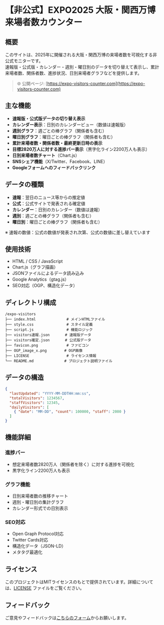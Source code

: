 # 【非公式】EXPO2025 大阪・関西万博 来場者数カウンター

## 概要

このサイトは、2025年に開催される大阪・関西万博の来場者数を可視化する非公式モニターです。  
速報版・公式版・カレンダー・週別・曜日別のデータを切り替えて表示し、累計来場者数、関係者数、進捗状況、日別来場者グラフなどを提供します。

> 🌐 公開ページ: [https://expo-visitors-counter.com](https://expo-visitors-counter.com)

## 主な機能

- **速報版・公式版データの切り替え表示**
- **カレンダー表示**：日別のカレンダービュー（数値は速報版）
- **週別グラフ**：週ごとの棒グラフ（関係者も含む）
- **曜日別グラフ**：曜日ごとの棒グラフ（関係者も含む）
- **累計来場者数・関係者数・最終更新日時の表示**
- **目標2820万人に対する進捗バー表示**（黒字化ライン2200万人も表示）
- **日別来場者数チャート**（Chart.js）
- **SNSシェア機能**（X/Twitter、Facebook、LINE）
- **Googleフォームへのフィードバックリンク**

## データの種類

- **速報**：翌日のニュース等からの推定値
- **公式**：公式サイトで発表される確定値
- **カレンダー**：日別のカレンダー（数値は速報）
- **週別**：週ごとの棒グラフ（関係者も含む）
- **曜日別**：曜日ごとの棒グラフ（関係者も含む）

※ 速報の数値：公式の数値が発表され次第、公式の数値に差し替えています

## 使用技術

- HTML / CSS / JavaScript
- Chart.js（グラフ描画）
- JSONファイルによるデータ読み込み
- Google Analytics（gtag.js）
- SEO対応（OGP、構造化データ）

## ディレクトリ構成

```plaintext
/expo-visitors
├── index.html              # メインHTMLファイル
├── style.css               # スタイル定義
├── script.js               # 機能ロジック
├── visitors速報.json       # 速報版データ
├── visitors確定.json       # 公式版データ
├── favicon.png             # ファビコン
├── OGP_image_x.png        # OGP画像
├── LICENSE                 # ライセンス情報
└── README.md              # プロジェクト説明ファイル
```

## データの構造

```json
{
  "lastUpdated": "YYYY-MM-DDTHH:mm:ss",
  "totalVisitors": 1234567,
  "staffVisitors": 12345,
  "dailyVisitors": [
    { "date": "MM-DD", "count": 100000, "staff": 2000 }
  ]
}
```

## 機能詳細

### 進捗バー
- 想定来場者数2820万人（関係者を除く）に対する進捗を可視化
- 黒字化ライン2200万人も表示

### グラフ機能
- 日別来場者数の推移チャート
- 週別・曜日別の集計グラフ
- カレンダー形式での日別表示

### SEO対応
- Open Graph Protocol対応
- Twitter Cards対応
- 構造化データ（JSON-LD）
- メタタグ最適化

## ライセンス

このプロジェクトはMITライセンスのもとで提供されています。詳細については、[LICENSE](LICENSE) ファイルをご覧ください。

## フィードバック

ご意見やフィードバックは[こちらのフォーム](https://forms.gle/HJoUeHhpdV3XwcnQ7)からお願いします。